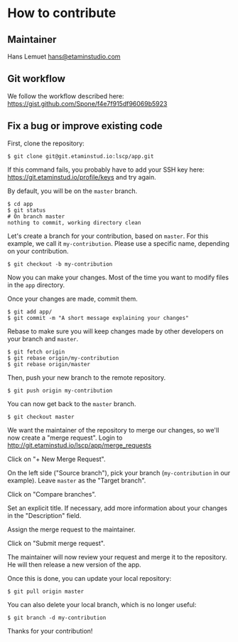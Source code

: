 # How to contribute

## Maintainer

Hans Lemuet <hans@etaminstudio.com>

## Git workflow

We follow the workflow described here: https://gist.github.com/Spone/f4e7f915df96069b5923

## Fix a bug or improve existing code

First, clone the repository:

    $ git clone git@git.etaminstud.io:lscp/app.git

If this command fails, you probably have to add your SSH key here: https://git.etaminstud.io/profile/keys and try again.

By default, you will be on the `master` branch.

    $ cd app
    $ git status
    # On branch master
    nothing to commit, working directory clean

Let's create a branch for your contribution, based on `master`.
For this example, we call it `my-contribution`. Please use a specific name, depending on your contribution.

    $ git checkout -b my-contribution

Now you can make your changes. Most of the time you want to modify files in the `app` directory.

Once your changes are made, commit them.

    $ git add app/
    $ git commit -m "A short message explaining your changes"

Rebase to make sure you will keep changes made by other developers on your branch and `master`.

    $ git fetch origin
    $ git rebase origin/my-contribution
    $ git rebase origin/master

Then, push your new branch to the remote repository.

    $ git push origin my-contribution

You can now get back to the `master` branch.

    $ git checkout master

We want the maintainer of the repository to merge our changes, so we'll now create a "merge request".
Login to http://git.etaminstud.io/lscp/app/merge_requests

Click on "+ New Merge Request".

On the left side ("Source branch"), pick your branch (`my-contribution` in our example). Leave `master` as the "Target branch".

Click on "Compare branches".

Set an explicit title. If necessary, add more information about your changes in the "Description" field.

Assign the merge request to the maintainer.

Click on "Submit merge request".

The maintainer will now review your request and merge it to the repository. He will then release a new version of the app.

Once this is done, you can update your local repository:

    $ git pull origin master

You can also delete your local branch, which is no longer useful:

    $ git branch -d my-contribution

Thanks for your contribution!
